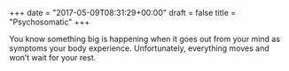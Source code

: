 +++
date = "2017-05-09T08:31:29+00:00"
draft = false
title = "Psychosomatic"
+++
<p>You know something big is happening when it goes out from your mind as symptoms your body experience. Unfortunately, everything moves and won’t wait for your rest.</p>